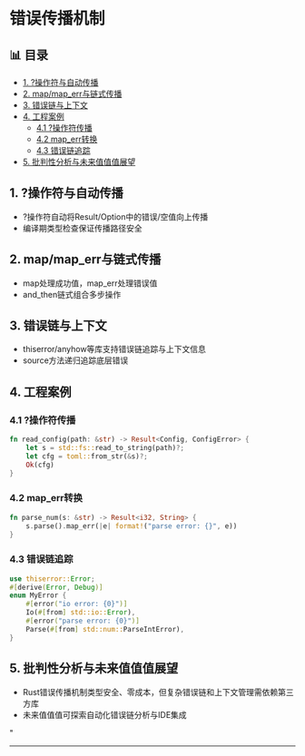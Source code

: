 ﻿# 错误传播机制


## 📊 目录

- [1. ?操作符与自动传播](#1-操作符与自动传播)
- [2. map/map_err与链式传播](#2-mapmap_err与链式传播)
- [3. 错误链与上下文](#3-错误链与上下文)
- [4. 工程案例](#4-工程案例)
  - [4.1 ?操作符传播](#41-操作符传播)
  - [4.2 map_err转换](#42-map_err转换)
  - [4.3 错误链追踪](#43-错误链追踪)
- [5. 批判性分析与未来值值值展望](#5-批判性分析与未来值值值展望)


## 1. ?操作符与自动传播

- ?操作符自动将Result/Option中的错误/空值向上传播
- 编译期类型检查保证传播路径安全

## 2. map/map_err与链式传播

- map处理成功值，map_err处理错误值
- and_then链式组合多步操作

## 3. 错误链与上下文

- thiserror/anyhow等库支持错误链追踪与上下文信息
- source方法递归追踪底层错误

## 4. 工程案例

### 4.1 ?操作符传播

```rust
fn read_config(path: &str) -> Result<Config, ConfigError> {
    let s = std::fs::read_to_string(path)?;
    let cfg = toml::from_str(&s)?;
    Ok(cfg)
}
```

### 4.2 map_err转换

```rust
fn parse_num(s: &str) -> Result<i32, String> {
    s.parse().map_err(|e| format!("parse error: {}", e))
}
```

### 4.3 错误链追踪

```rust
use thiserror::Error;
#[derive(Error, Debug)]
enum MyError {
    #[error("io error: {0}")]
    Io(#[from] std::io::Error),
    #[error("parse error: {0}")]
    Parse(#[from] std::num::ParseIntError),
}
```

## 5. 批判性分析与未来值值值展望

- Rust错误传播机制类型安全、零成本，但复杂错误链和上下文管理需依赖第三方库
- 未来值值值可探索自动化错误链分析与IDE集成

"

---
